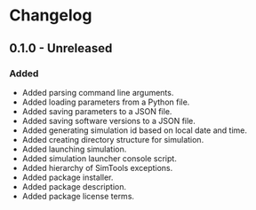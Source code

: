 # Changelog

## 0.1.0 - Unreleased

### Added

- Added parsing command line arguments.
- Added loading parameters from a Python file.
- Added saving parameters to a JSON file.
- Added saving software versions to a JSON file.
- Added generating simulation id based on local date and time.
- Added creating directory structure for simulation.
- Added launching simulation.
- Added simulation launcher console script.
- Added hierarchy of SimTools exceptions.
- Added package installer.
- Added package description.
- Added package license terms.

